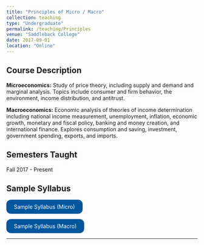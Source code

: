 ```yaml
---
title: "Principles of Micro / Macro"
collection: teaching
type: "Undergraduate"
permalink: /teaching/Principles
venue: "Saddleback College"
date: 2017-09-01
location: "Online" 
---
```


## Course Description

**Microeconomics:** Study of price theory, including supply and demand and marginal analysis.
Topics include consumer and firm behavior, the environment, income distribution, and antitrust.

**Macroeconomics:** Economic analysis of theories of income determination including national
income measurement, unemployment, inflation, economic growth, monetary and fiscal policy,
banking and money creation, and international finance. Explores consumption and saving,
investment, government spending, exports, and imports. 


## Semesters Taught 
Fall 2017 - Present 

## Sample Syllabus
<a href="https://www.dropbox.com/scl/fi/53qo6kt89bnuep0891vhb/Econ4_Micro_Syllabus_F23_17185.pdf?rlkey=tw18zyq7z8rqwjqvtcnoaee88&dl=0" style="display: inline-block; background-color: #00579C; color: white; padding: 10px 20px; text-align: center; text-decoration: none; font-size: inherit; border-radius: 12px; transition: background-color 0.3s;">Sample Syllabus (Micro)</a>

<a href="https://www.dropbox.com/scl/fi/krcrasmh6tlvw53tetfqf/Econ2_FullTerm_Syllabus_F23.pdf?rlkey=tt73jobz82x5xrnwrzqv762xy&dl=0" style="display: inline-block; background-color: #00579C; color: white; padding: 10px 20px; text-align: center; text-decoration: none; font-size: inherit; border-radius: 12px; transition: background-color 0.3s;">Sample Syllabus (Macro)</a>


---